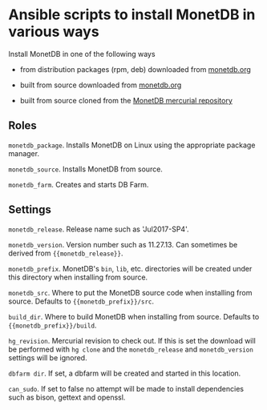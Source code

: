 Ansible scripts to install MonetDB in various ways
==================================================

Install MonetDB in one of the following ways

- from distribution packages (rpm, deb) downloaded from
  [monetdb.org](https://www.monetdb.org/downloads/)

- built from source downloaded from
  [monetdb.org](https://www.monetdb.org/downloads/sources/)

- built from source cloned from the [MonetDB mercurial
  repository](https://dev.monetdb.org/hg/MonetDB/)

Roles
-----

`monetdb_package`.  Installs MonetDB on Linux using the appropriate package
manager.

`monetdb_source`. Installs MonetDB from source.

`monetdb_farm`. Creates and starts DB Farm.

Settings
--------

`monetdb_release`. Release name such as 'Jul2017-SP4'.

`monetdb_version`. Version number such as 11.27.13. Can sometimes be derived
from `{{monetdb_release}}`.

`monetdb_prefix`. MonetDB's `bin`, `lib`, etc. directories will be created
under this directory when installing from source.

`monetdb_src`. Where to put the MonetDB source code when installing from
source. Defaults to `{{monetdb_prefix}}/src`.

`build_dir`. Where to build MonetDB when installing from source. Defaults to
`{{monetdb_prefix}}/build`.

`hg_revision`.  Mercurial revision to check out. If this is set the download
will be performed with `hg clone` and the `monetdb_release` and
`monetdb_version` settings will be ignored.

`dbfarm dir`.  If set, a dbfarm will be created and started in this location.

`can_sudo`. If set to false no attempt will be made to install dependencies
such as bison, gettext and openssl.

